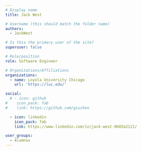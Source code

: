 ```yaml
---
# Display name
title: Jack West

# Username (this should match the folder name)
authors:
  - JackWest

# Is this the primary user of the site?
superuser: false

# Role/position
role: Software Engineer

# Organizations/Affiliations
organizations:
  - name: Loyola University Chicago
    url: 'https://luc.edu/'

social:
  # - icon: github
#    icon_pack: fab
#    link: https://github.com/gcushen

  - icon: linkedin
    icon_pack: fab
    link: https://www.linkedin.com/in/jack-west-0b03a2121/

user_groups:
  - Alumnus
---
```

